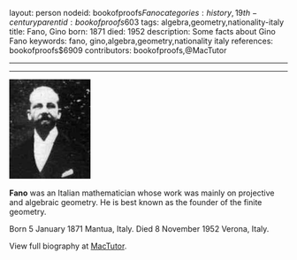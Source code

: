 layout: person
nodeid: bookofproofs$Fano
categories: history,19th-century
parentid: bookofproofs$603
tags: algebra,geometry,nationality-italy
title: Fano, Gino
born: 1871
died: 1952
description: Some facts about Gino Fano
keywords: fano, gino,algebra,geometry,nationality italy
references: bookofproofs$6909
contributors: bookofproofs,@MacTutor

---


---

![Fano.jpg](https://github.com/bookofproofs/bookofproofs.github.io/blob/main/_sources/_assets/images/portraits/Fano.jpg?raw=true)

**Fano** was an Italian mathematician whose work was mainly on projective and algebraic geometry. He is best known as the founder of the finite geometry.

Born 5 January 1871 Mantua, Italy. Died 8 November 1952 Verona, Italy.


View full biography at [MacTutor](https://mathshistory.st-andrews.ac.uk/Biographies/Fano/).